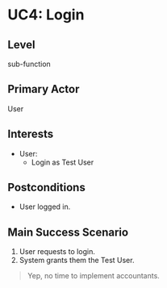# UC4: Login

## Level

sub-function

## Primary Actor

User

## Interests

- User:
    - Login as Test User

## Postconditions

- User logged in.

## Main Success Scenario

1. User requests to login.
2. System grants them the Test User.

> Yep, no time to implement accountants.
